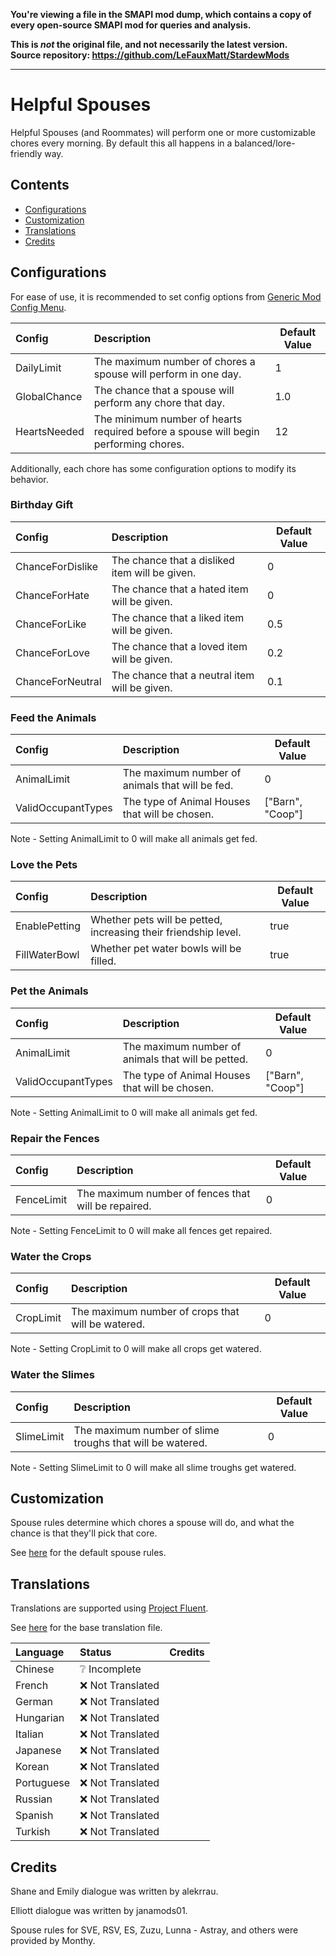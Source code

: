 **You're viewing a file in the SMAPI mod dump, which contains a copy of every open-source SMAPI mod
for queries and analysis.**

**This is _not_ the original file, and not necessarily the latest version.**  
**Source repository: https://github.com/LeFauxMatt/StardewMods**

----

# Helpful Spouses

Helpful Spouses (and Roommates) will perform one or more customizable chores every morning. By default this all happens in a balanced/lore-friendly way.

## Contents

* [Configurations](#configurations)
* [Customization](#customization)
* [Translations](#translations)
* [Credits](#credits)

## Configurations

For ease of use, it is recommended to set config options
from [Generic Mod Config Menu](https://www.nexusmods.com/stardewvalley/mods/5098).


| Config       | Description                                                                         | Default Value | 
|:-------------|:------------------------------------------------------------------------------------|---------------|
| DailyLimit   | The maximum number of chores a spouse will perform in one day.                      | 1             |
| GlobalChance | The chance that a spouse will perform any chore that day.                           | 1.0           |
| HeartsNeeded | The minimum number of hearts required before a spouse will begin performing chores. | 12            |

Additionally, each chore has some configuration options to modify its behavior.

### Birthday Gift

| Config           | Description                                    | Default Value | 
|:-----------------|:-----------------------------------------------|---------------|
| ChanceForDislike | The chance that a disliked item will be given. | 0             |
| ChanceForHate    | The chance that a hated item will be given.    | 0             |
| ChanceForLike    | The chance that a liked item will be given.    | 0.5           |
| ChanceForLove    | The chance that a loved item will be given.    | 0.2           |
| ChanceForNeutral | The chance that a neutral item will be given.  | 0.1           |

### Feed the Animals

| Config             | Description                                                                         | Default Value    | 
|:-------------------|:------------------------------------------------------------------------------------|------------------|
| AnimalLimit        | The maximum number of animals that will be fed.                                     | 0                |
| ValidOccupantTypes | The type of Animal Houses that will be chosen.                                      | ["Barn", "Coop"] |

Note - Setting AnimalLimit to 0 will make all animals get fed.

### Love the Pets

| Config        | Description                                                     | Default Value | 
|:--------------|:----------------------------------------------------------------|---------------|
| EnablePetting | Whether pets will be petted, increasing their friendship level. | true          |
| FillWaterBowl | Whether pet water bowls will be filled.                         | true          |

### Pet the Animals

| Config             | Description                                        | Default Value    | 
|:-------------------|:---------------------------------------------------|------------------|
| AnimalLimit        | The maximum number of animals that will be petted. | 0                |
| ValidOccupantTypes | The type of Animal Houses that will be chosen.     | ["Barn", "Coop"] |

Note - Setting AnimalLimit to 0 will make all animals get fed.

### Repair the Fences

| Config     | Description                                         | Default Value | 
|:-----------|:----------------------------------------------------|---------------|
| FenceLimit | The maximum number of fences that will be repaired. | 0             |

Note - Setting FenceLimit to 0 will make all fences get repaired.

### Water the Crops

| Config    | Description                                       | Default Value | 
|:----------|:--------------------------------------------------|---------------|
| CropLimit | The maximum number of crops that will be watered. | 0             |

Note - Setting CropLimit to 0 will make all crops get watered.

### Water the Slimes

| Config     | Description                                               | Default Value | 
|:-----------|:----------------------------------------------------------|---------------|
| SlimeLimit | The maximum number of slime troughs that will be watered. | 0             |

Note - Setting SlimeLimit to 0 will make all slime troughs get watered.

## Customization

Spouse rules determine which chores a spouse will do, and what the chance is that they'll pick that core.

See [here](assets/spouseRules.json) for the default spouse rules.

## Translations

Translations are supported using [Project Fluent](https://www.nexusmods.com/stardewvalley/mods/12638).


See [here](i18n/en.ftl) for the base translation file.

| Language   | Status            | Credits |
|:-----------|:------------------|:--------|
| Chinese    | ❔ Incomplete      |         |
| French     | ❌️ Not Translated |         |
| German     | ❌️ Not Translated |         |
| Hungarian  | ❌️ Not Translated |         |
| Italian    | ❌️ Not Translated |         |
| Japanese   | ❌️ Not Translated |         |
| Korean     | ❌️ Not Translated |         |
| Portuguese | ❌️ Not Translated |         |
| Russian    | ❌️ Not Translated |         |
| Spanish    | ❌️ Not Translated |         |
| Turkish    | ❌️ Not Translated |         |

## Credits

Shane and Emily dialogue was written by alekrrau.

Elliott dialogue was written by janamods01.

Spouse rules for SVE, RSV, ES, Zuzu, Lunna - Astray, and others were provided by Monthy. 